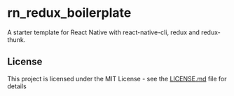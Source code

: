 # rn_redux_boilerplate

A starter template for React Native with react-native-cli, redux and redux-thunk.

## License

This project is licensed under the MIT License - see the [LICENSE.md](LICENSE.md) file for details
